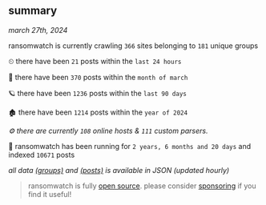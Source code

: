 
## summary
_march 27th, 2024_

ransomwatch is currently crawling `366` sites belonging to `181` unique groups

⏲ there have been `21` posts within the `last 24 hours`

🦈 there have been `370` posts within the `month of march`

🪐 there have been `1236` posts within the `last 90 days`

🏚 there have been `1214` posts within the `year of 2024`

_⚙️ there are currently `108` online hosts & `111` custom parsers._

🦕 ransomwatch has been running for `2 years, 6 months and 20 days` and indexed `10671` posts

_all data  [(groups)](http://ransomwhat.telemetry.ltd/groups) and [(posts)](http://ransomwhat.telemetry.ltd/posts) is available in JSON (updated hourly)_

> ransomwatch is fully [open source](https://github.com/joshhighet/ransomwatch#ransomwatch--). please consider [sponsoring](https://github.com/sponsors/joshhighet) if you find it useful!
